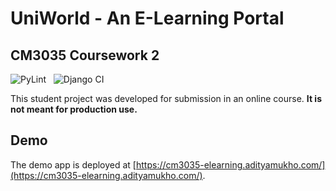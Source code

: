 # UniWorld - An E-Learning Portal

## CM3035 Coursework 2

![PyLint](https://github.com/adityamukho/cm3035-elearning/actions/workflows/pylint.yml/badge.svg)
&nbsp;
![Django CI](https://github.com/adityamukho/cm3035-elearning/actions/workflows/django.yml/badge.svg)

This student project was developed for submission in an online course. **It is not meant for production use.**

## Demo

The demo app is deployed at [https://cm3035-elearning.adityamukho.com/](https://cm3035-elearning.adityamukho.com/).